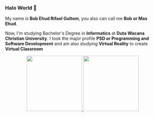 ### Halo World 👋
My name is **Bob Ehud Rifael Gultom**, you also can call me **Bob or Mas Ehud**.

Now, I'm studying Bachelor's Degree in **Informatics** at **Duta Wacana Christian University**.
I took the major profile **PSD or Programming and Software Development** and am also studying **Virtual Reality** to create **Virtual Classroom**
<!--
**bobehuddd/bobehuddd** is a ✨ _special_ ✨ repository because its `README.md` (this file) appears on your GitHub profile.

Here are some ideas to get you started:

- 🔭 I’m currently working on ...
- 🌱 I’m currently learning ...
- 👯 I’m looking to collaborate on ...
- 🤔 I’m looking for help with ...
- 💬 Ask me about ...
- 📫 How to reach me: ...
- 😄 Pronouns: ...
- ⚡ Fun fact: ...
-->
<p align="center">
<a href="https://github.com/bobehuddd">
  <img height="180em" src="https://github-readme-stats-eight-theta.vercel.app/api?username=bobehuddd&show_icons=true&theme=algolia&include_all_commits=true&count_private=true"/>
  <img height="180em" src="https://github-readme-stats-eight-theta.vercel.app/api/top-langs/?username=bobehuddd&layout=compact&langs_count=8&theme=algolia"/>
</a>
</p>
